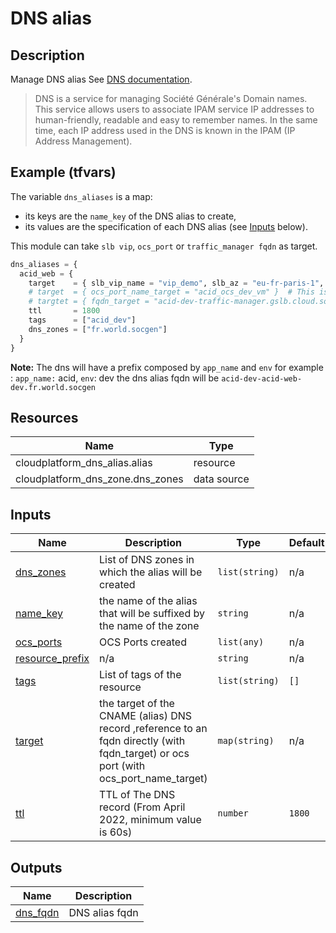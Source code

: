 # DNS alias

## Description

Manage DNS alias
See [DNS documentation](https://documentation.cloud.socgen/private/products/network/dns/concepts/product_description.html).
> DNS is a service for managing Société Générale's Domain names. This service allows users to associate IPAM service IP addresses to human-friendly, readable and easy to remember names. In the same time, each IP address used in the DNS is known in the IPAM (IP Address Management).

## Example (tfvars)  

The variable `dns_aliases` is a map:   
- its keys are the `name_key` of the DNS alias to create, 
- its values are the specification of each DNS alias (see [Inputs](#inputs) below).  

This module can take `slb vip`, `ocs_port` or `traffic_manager fqdn` as target.


```terraform
dns_aliases = {
  acid_web = {
    target    = { slb_vip_name = "vip_demo", slb_az = "eu-fr-paris-1", slb_name = "master_slb" } # An example using slb vip as target
    # target  = { ocs_port_name_target = "acid_ocs_dev_vm" }  # This is an example using ocs_port (fixed ip) as target, it takes vm name_key
    # targtet = { fqdn_target = "acid-dev-traffic-manager.gslb.cloud.socgen" }  # This is an example using fqdn as target 
    ttl       = 1800
    tags      = ["acid_dev"]
    dns_zones = ["fr.world.socgen"]
  }
}
```
**Note:**
The dns will have a prefix composed by `app_name` and `env` for example : `app_name:` acid, `env`: dev  the dns alias fqdn will be `acid-dev-acid-web-dev.fr.world.socgen`

<!-- BEGIN_TF_DOCS -->
## Resources

| Name | Type |
|------|------|
| cloudplatform_dns_alias.alias | resource |
| cloudplatform_dns_zone.dns_zones | data source |

## Inputs

| Name | Description | Type | Default | Required |
|------|-------------|------|---------|:--------:|
| <a name="input_dns_zones"></a> [dns\_zones](#input\_dns\_zones) | List of DNS zones in which the alias will be created | `list(string)` | n/a | yes |
| <a name="input_name_key"></a> [name\_key](#input\_name\_key) | the name of the alias that will be suffixed by the name of the zone | `string` | n/a | yes |
| <a name="input_ocs_ports"></a> [ocs\_ports](#input\_ocs\_ports) | OCS Ports created | `list(any)` | n/a | yes |
| <a name="input_resource_prefix"></a> [resource\_prefix](#input\_resource\_prefix) | n/a | `string` | n/a | yes |
| <a name="input_tags"></a> [tags](#input\_tags) | List of tags of the resource | `list(string)` | `[]` | no |
| <a name="input_target"></a> [target](#input\_target) | the target of the CNAME (alias) DNS record ,reference to an fqdn directly  (with fqdn\_target) or ocs port (with ocs\_port\_name\_target) | `map(string)` | n/a | yes |
| <a name="input_ttl"></a> [ttl](#input\_ttl) | TTL of The DNS record (From April 2022, minimum value is 60s) | `number` | `1800` | no |

## Outputs

| Name | Description |
|------|-------------|
| <a name="output_dns_fqdn"></a> [dns\_fqdn](#output\_dns\_fqdn) | DNS alias fqdn |
<!-- END_TF_DOCS -->